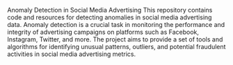 Anomaly Detection in Social Media Advertising
This repository contains code and resources for detecting anomalies in social media advertising data.
Anomaly detection is a crucial task in monitoring the performance and integrity of advertising campaigns on platforms such as Facebook, Instagram, Twitter, and more.
The project aims to provide a set of tools and algorithms for identifying unusual patterns, outliers, and potential fraudulent activities in social media advertising metrics.
